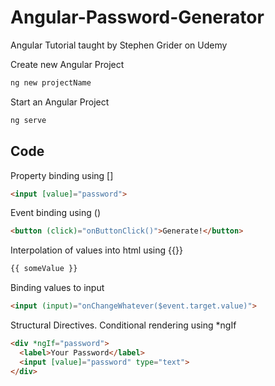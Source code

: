 # Angular-Password-Generator
Angular Tutorial taught by Stephen Grider on Udemy

Create new Angular Project
```bash
ng new projectName
```

Start an Angular Project
```bash
ng serve
```

## Code
Property binding using []
```html
<input [value]="password">
```

Event binding using ()
```html
<button (click)="onButtonClick()">Generate!</button>
```

Interpolation of values into html using {{}}
```html
{{ someValue }}
```

Binding values to input
```html
<input (input)="onChangeWhatever($event.target.value)">
```

Structural Directives. Conditional rendering using *ngIf
```html
<div *ngIf="password">
  <label>Your Password</label>
  <input [value]="password" type="text">
</div>
```